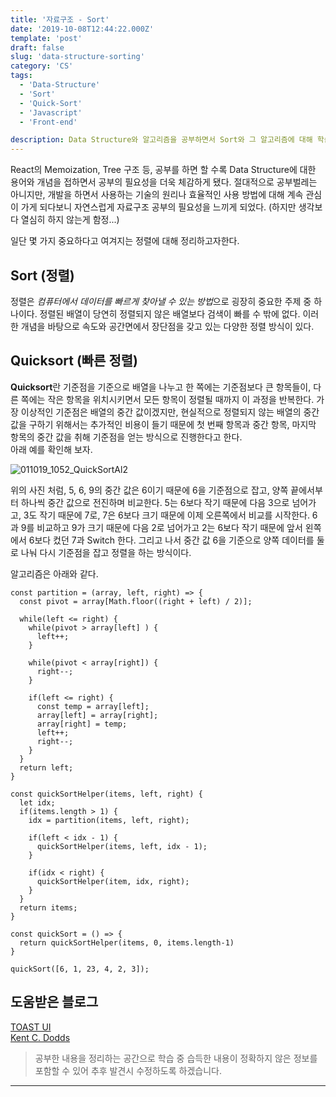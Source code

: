 ```yaml
---
title: '자료구조 - Sort'
date: '2019-10-08T12:44:22.000Z'
template: 'post'
draft: false
slug: 'data-structure-sorting'
category: 'CS'
tags:
  - 'Data-Structure'
  - 'Sort'
  - 'Quick-Sort'
  - 'Javascript'
  - 'Front-end'

description: Data Structure와 알고리즘을 공부하면서 Sort와 그 알고리즘에 대해 학습한 내용을 정리하고자한다.
---
```

React의 Memoization, Tree 구조 등, 공부를 하면 할 수록 Data Structure에 대한 용어와 개념을 접하면서 공부의 필요성을 더욱 체감하게 됐다. 절대적으로 공부벌레는 아니지만, 개발을 하면서 사용하는 기술의 원리나 효율적인 사용 방법에 대해 계속 관심이 가게 되다보니 자연스럽게 자료구조 공부의 필요성을 느끼게 되었다. (하지만 생각보다 열심히 하지 않는게 함정...)  

일단 몇 가지 중요하다고 여겨지는 정렬에 대해 정리하고자한다.

## Sort (정렬)
정렬은 *컴퓨터에서 데이터를 빠르게 찾아낼 수 있는 방법*으로 굉장히 중요한 주제 중 하나이다. 정렬된 배열이 당연히 정렬되지 않은 배열보다 검색이 빠를 수 밖에 없다. 이러한 개념을 바탕으로 속도와 공간면에서 장단점을 갖고 있는 다양한 정렬 방식이 있다.

## Quicksort (빠른 정렬)

**Quicksort**란 기준점을 기준으로 배열을 나누고 한 쪽에는 기준점보다 큰 항목들이, 다른 쪽에는 작은 항목을 위치시키면서 모든 항목이 정렬될 때까지 이 과정을 반복한다. 가장 이상적인 기준점은 배열의 중간 값이겠지만, 현실적으로 정렬되지 않는 배열의 중간 값을 구하기 위해서는 추가적인 비용이 들기 때문에 첫 번째 항목과 중간 항목, 마지막 항목의 중간 값을 취해 기준점을 얻는 방식으로 진행한다고 한다.  
아래 예를 확인해 보자.

![011019_1052_QuickSortAl2](https://user-images.githubusercontent.com/37759759/66368185-3a2de100-e9d2-11e9-937c-e4137c48684a.png)

위의 사진 처럼, 5, 6, 9의 중간 값은 6이기 때문에 6을 기준점으로 잡고, 양쪽 끝에서부터 하나씩 중간 값으로 전진하며 비교한다. 5는 6보다 작기 때문에 다음 3으로 넘어가고, 3도 작기 때문에 7로, 7은 6보다 크기 때문에 이제 오른쪽에서 비교를 시작한다. 6과 9를 비교하고 9가 크기 때문에 다음 2로 넘어가고 2는 6보다 작기 때문에 앞서 왼쪽에서 6보다 컸던 7과 Switch 한다. 그리고 나서 중간 값 6을 기준으로 양쪽 데이터를 둘로 나눠 다시 기준점을 잡고 정렬을 하는 방식이다.

알고리즘은 아래와 같다.

```
const partition = (array, left, right) => {
  const pivot = array[Math.floor((right + left) / 2)];

  while(left <= right) {
    while(pivot > array[left] ) {
      left++;
    }

    while(pivot < array[right]) {
      right--;
    }

    if(left <= right) {
      const temp = array[left];
      array[left] = array[right];
      array[right] = temp;
      left++;
      right--;
    }
  }
  return left;
}

const quickSortHelper(items, left, right) {
  let idx;
  if(items.length > 1) {
    idx = partition(items, left, right);

    if(left < idx - 1) {
      quickSortHelper(items, left, idx - 1);
    }

    if(idx < right) {
      quickSortHelper(item, idx, right);
    }
  }
  return items;
}

const quickSort = () => {
  return quickSortHelper(items, 0, items.length-1)
}

quickSort([6, 1, 23, 4, 2, 3]);
```


## 도움받은 블로그

[TOAST UI](https://ui.toast.com/weekly-pick/ko_20190731/)  
[Kent C. Dodds](https://kentcdodds.com/blog/usememo-and-usecallback)  

> 공부한 내용을 정리하는 공간으로 학습 중 습득한 내용이 정확하지 않은 정보를 포함할 수 있어 추후 발견시 수정하도록 하겠습니다.

---
